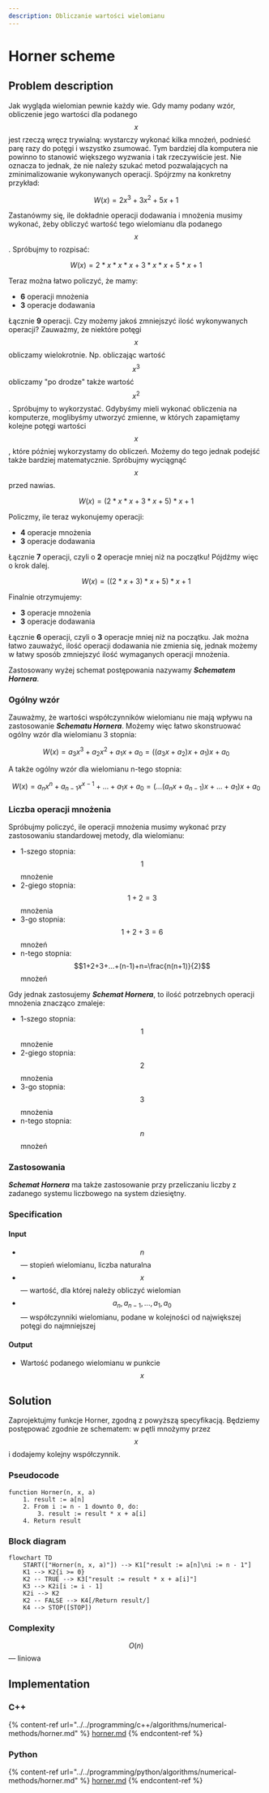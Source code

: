 ```yaml
---
description: Obliczanie wartości wielomianu
---
```


# Horner scheme

## Problem description

Jak wygląda wielomian pewnie każdy wie. Gdy mamy podany wzór, obliczenie jego wartości dla podanego $$x$$ jest rzeczą wręcz trywialną: wystarczy wykonać kilka mnożeń, podnieść parę razy do potęgi i wszystko zsumować. Tym bardziej dla komputera nie powinno to stanowić większego wyzwania i tak rzeczywiście jest. Nie oznacza to jednak, że nie należy szukać metod pozwalających na zminimalizowanie wykonywanych operacji. Spójrzmy na konkretny przykład:

$$
W(x) = 2x^3+3x^2+5x+1
$$

Zastanówmy się, ile dokładnie operacji dodawania i mnożenia musimy wykonać, żeby obliczyć wartość tego wielomianu dla podanego $$x$$. Spróbujmy to rozpisać:

$$
W(x)=2*x*x*x+3*x*x+5*x+1
$$

Teraz można łatwo policzyć, że mamy:

* **6** operacji mnożenia
* **3** operacje dodawania

Łącznie **9** operacji. Czy możemy jakoś zmniejszyć ilość wykonywanych operacji? Zauważmy, że niektóre potęgi $$x$$ obliczamy wielokrotnie. Np. obliczając wartość $$x^3$$ obliczamy "po drodze" także wartość $$x^2$$. Spróbujmy to wykorzystać. Gdybyśmy mieli wykonać obliczenia na komputerze, moglibyśmy utworzyć zmienne, w których zapamiętamy kolejne potęgi wartości $$x$$ , które później wykorzystamy do obliczeń. Możemy do tego jednak podejść także bardziej matematycznie. Spróbujmy wyciągnąć $$x$$ przed nawias.

$$
W(x)=(2*x*x+3*x+5)*x+1
$$

Policzmy, ile teraz wykonujemy operacji:

* **4** operacje mnożenia
* **3** operacje dodawania

Łącznie **7** operacji, czyli o **2** operacje mniej niż na początku! Pójdźmy więc o krok dalej.

$$
W(x)=((2*x+3)*x+5)*x+1
$$

Finalnie otrzymujemy:

* **3** operacje mnożenia
* **3** operacje dodawania

Łącznie **6** operacji, czyli o **3** operacje mniej niż na początku. Jak można łatwo zauważyć, ilość operacji dodawania nie zmienia się, jednak możemy w łatwy sposób zmniejszyć ilość wymaganych operacji mnożenia.

Zastosowany wyżej schemat postępowania nazywamy _**Schematem Hornera**_.

### Ogólny wzór

Zauważmy, że wartości współczynników wielomianu nie mają wpływu na zastosowanie _**Schematu Hornera**_. Możemy więc łatwo skonstruować ogólny wzór dla wielomianu 3 stopnia:

$$
W(x)=a_3x^3+a_2x^2+a_1x+a_0=((a_3x+a_2)x+a_1)x+a_0
$$

A także ogólny wzór dla wielomianu n-tego stopnia:

$$
W(x)=a_nx^n+a_{n-1}x^{x-1}+...+a_1x+a_0=(...(a_nx+a_{n-1})x+...+a_1)x+a_0
$$

### Liczba operacji mnożenia

Spróbujmy policzyć, ile operacji mnożenia musimy wykonać przy zastosowaniu standardowej metody, dla wielomianu:

* 1-szego stopnia: $$1$$ mnożenie
* 2-giego stopnia: $$1+2=3$$ mnożenia
* 3-go stopnia: $$1+2+3=6$$ mnożeń
* n-tego stopnia: $$1+2+3+...+(n-1)+n=\frac{n(n+1)}{2}$$ mnożeń

Gdy jednak zastosujemy _**Schemat Hornera**_, to ilość potrzebnych operacji mnożenia znacząco zmaleje:

* 1-szego stopnia: $$1$$ mnożenie
* 2-giego stopnia: $$2$$ mnożenia
* 3-go stopnia: $$3$$ mnożenia
* n-tego stopnia: $$n$$ mnożeń

### Zastosowania

_**Schemat Hornera**_ ma także zastosowanie przy przeliczaniu liczby z zadanego systemu liczbowego na system dziesiętny.

### Specification

#### Input

* $$n$$ — stopień wielomianu, liczba naturalna
* $$x$$ — wartość, dla której należy obliczyć wielomian
* $$a_{n}, a_{n-1}, ..., a_1, a_0$$ — współczynniki wielomianu, podane w kolejności od największej potęgi do najmniejszej

#### Output

* Wartość podanego wielomianu w punkcie $$x$$

## Solution

Zaprojektujmy funkcje Horner, zgodną z powyższą specyfikacją.
Będziemy postępować zgodnie ze schematem: w pętli mnożymy przez $$x$$ i dodajemy kolejny współczynnik.

### Pseudocode

```
function Horner(n, x, a)
    1. result := a[n]
    2. From i := n - 1 downto 0, do:
        3. result := result * x + a[i]
    4. Return result
```

### Block diagram

```mermaid
flowchart TD
	START(["Horner(n, x, a)"]) --> K1["result := a[n]\ni := n - 1"]
	K1 --> K2{i >= 0}
	K2 -- TRUE --> K3["result := result * x + a[i]"]
	K3 --> K2i[i := i - 1]
	K2i --> K2
	K2 -- FALSE --> K4[/Return result/]
	K4 --> STOP([STOP])
```

### Complexity

$$O(n)$$ — liniowa

## Implementation

### C++

{% content-ref url="../../programming/c++/algorithms/numerical-methods/horner.md" %}
[horner.md](../../programming/c++/algorithms/numerical-methods/horner.md)
{% endcontent-ref %}

### Python

{% content-ref url="../../programming/python/algorithms/numerical-methods/horner.md" %}
[horner.md](../../programming/python/algorithms/numerical-methods/horner.md)
{% endcontent-ref %}
